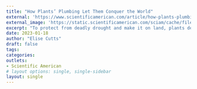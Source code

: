 ```yaml
---
title: "How Plants’ Plumbing Let Them Conquer the World"
external: 'https://www.scientificamerican.com/article/how-plants-plumbing-let-them-conquer-the-world/'
external_image: 'https://static.scientificamerican.com/sciam/cache/file/23ACBCAE-E96B-4A2C-9017E2A3B6C7E3E7_source.jpg?w=590&h=800&4CC01D72-B3D1-4FED-AEE4E4FA04BC5AD0'
excerpt: "To protect from deadly drought and make it on land, plants developed complicated inner plumbing"
date: 2023-01-18
author: "Elise Cutts"
draft: false
tags:
categories:
outlets:
- Scientific American
# layout options: single, single-sidebar
layout: single
---
```


